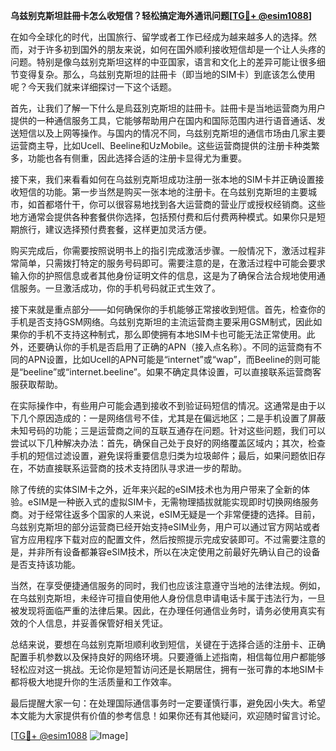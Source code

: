 **乌兹别克斯坦註冊卡怎么收短信？轻松搞定海外通讯问题[[TG💪+ @esim1088](https://t.me/s/esim1088)]**

在如今全球化的时代，出国旅行、留学或者工作已经成为越来越多人的选择。然而，对于许多初到国外的朋友来说，如何在国外顺利接收短信却是一个让人头疼的问题。特别是像乌兹别克斯坦这样的中亚国家，语言和文化上的差异可能让很多细节变得复杂。那么，乌兹别克斯坦的註冊卡（即当地的SIM卡）到底该怎么使用呢？今天我们就来详细探讨一下这个话题。

首先，让我们了解一下什么是烏茲別克斯坦的註冊卡。註冊卡是当地运营商为用户提供的一种通信服务工具，它能够帮助用户在国内和国际范围内进行语音通话、发送短信以及上网等操作。与国内的情况不同，乌兹别克斯坦的通信市场由几家主要运营商主导，比如Ucell、Beeline和UzMobile。这些运营商提供的注册卡种类繁多，功能也各有侧重，因此选择合适的注册卡显得尤为重要。

接下来，我们来看看如何在乌兹别克斯坦成功注册一张本地的SIM卡并正确设置接收短信的功能。第一步当然是购买一张本地的注册卡。在乌兹别克斯坦的主要城市，如首都塔什干，你可以很容易地找到各大运营商的营业厅或授权经销商。这些地方通常会提供各种套餐供你选择，包括预付费和后付费两种模式。如果你只是短期旅行，建议选择预付费套餐，这样更加灵活方便。

购买完成后，你需要按照说明书上的指引完成激活步骤。一般情况下，激活过程非常简单，只需拨打特定的服务号码即可。需要注意的是，在激活过程中可能会要求输入你的护照信息或者其他身份证明文件的信息，这是为了确保合法合规地使用通信服务。一旦激活成功，你的手机号码就正式生效了。

接下来就是重点部分——如何确保你的手机能够正常接收到短信。首先，检查你的手机是否支持GSM网络。乌兹别克斯坦的主流运营商主要采用GSM制式，因此如果你的手机不支持这种制式，那么即使拥有本地SIM卡也可能无法正常使用。此外，还要确认你的手机是否启用了正确的APN（接入点名称）。不同的运营商有不同的APN设置，比如Ucell的APN可能是“internet”或“wap”，而Beeline的则可能是“beeline”或“internet.beeline”。如果不确定具体设置，可以直接联系运营商客服获取帮助。

在实际操作中，有些用户可能会遇到接收不到验证码短信的情况。这通常是由于以下几个原因造成的：一是网络信号不佳，尤其是在偏远地区；二是手机设置了屏蔽未知号码的功能；三是运营商之间的互联互通存在问题。针对这些问题，我们可以尝试以下几种解决办法：首先，确保自己处于良好的网络覆盖区域内；其次，检查手机的短信过滤设置，避免误将重要信息归类为垃圾邮件；最后，如果问题依旧存在，不妨直接联系运营商的技术支持团队寻求进一步的帮助。

除了传统的实体SIM卡之外，近年来兴起的eSIM技术也为用户带来了全新的体验。eSIM是一种嵌入式的虚拟SIM卡，无需物理插拔就能实现即时切换网络服务商。对于经常往返多个国家的人来说，eSIM无疑是一个非常便捷的选择。目前，乌兹别克斯坦的部分运营商已经开始支持eSIM业务，用户可以通过官方网站或者官方应用程序下载对应的配置文件，然后按照提示完成安装即可。不过需要注意的是，并非所有设备都兼容eSIM技术，所以在决定使用之前最好先确认自己的设备是否支持该功能。

当然，在享受便捷通信服务的同时，我们也应该注意遵守当地的法律法规。例如，在乌兹别克斯坦，未经许可擅自使用他人身份信息申请电话卡属于违法行为，一旦被发现将面临严重的法律后果。因此，在办理任何通信业务时，请务必使用真实有效的个人信息，并妥善保管好相关凭证。

总结来说，要想在乌兹别克斯坦顺利收到短信，关键在于选择合适的注册卡、正确配置手机参数以及保持良好的网络环境。只要遵循上述指南，相信每位用户都能够轻松应对这一挑战。无论你是短暂访问还是长期居住，拥有一张可靠的本地SIM卡都将极大地提升你的生活质量和工作效率。

最后提醒大家一句：在处理国际通信事务时一定要谨慎行事，避免因小失大。希望本文能为大家提供有价值的参考信息！如果你还有其他疑问，欢迎随时留言讨论。

[[TG💪+ @esim1088](https://t.me/s/esim1088) ![Image](https://i.postimg.cc/4NQfJmqS/Snipaste-2025-05-13-00-14-12.png)]